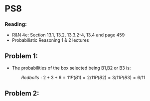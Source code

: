 # PS8
### Reading:
- R&N 4e: Section 13.1, 13.2, 13.3.2-4, 13.4 and page 459
- Probabilistic Reasoning 1 & 2 lectures

## Problem 1: 
- The probabilities of the box selected being B1,B2 or B3 is:
```math
Red balls: 2+3+6=11
P(B1) = 2/11
P(B2) = 3/11
P(B3) = 6/11
```
## Problem 2:

